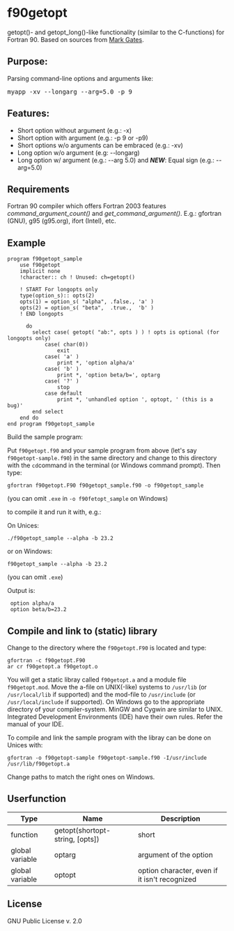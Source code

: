 f90getopt
=========

getopt()- and getopt_long()-like functionality (similar to the C-functions) for Fortran 90. Based on sources from [Mark Gates](http://lagrange.mechse.illinois.edu/mwest/partmc/partmc-2.2.1/src/getopt.F90).

## Purpose:

Parsing command-line options and arguments like:

   <pre>myapp -xv --longarg --arg=5.0 -p 9</pre>

## Features:

  * Short option without argument (e.g.: -x)
  * Short option with argument (e.g.: -p 9 or -p9)
  * Short options w/o arguments can be embraced (e.g.: -xv)
  * Long option w/o argument (e.g: --longarg)
  * Long option w/ argument (e.g.: --arg 5.0) and ***NEW***: Equal sign (e.g.: --arg=5.0)

## Requirements
Fortran 90 compiler which offers Fortran 2003 features *command_argument_count()* and *get_command_argument()*. E.g.: gfortran (GNU), g95 (g95.org), ifort (Intel), etc.

## Example
```
program f90getopt_sample
    use f90getopt
    implicit none
    !character:: ch ! Unused: ch=getopt()

    ! START For longopts only
    type(option_s):: opts(2)
    opts(1) = option_s( "alpha", .false., 'a' )
    opts(2) = option_s( "beta",  .true.,  'b' )
    ! END longopts

      do
        select case( getopt( "ab:", opts ) ) ! opts is optional (for longopts only)
            case( char(0))
                exit
            case( 'a' )
                print *, 'option alpha/a'
            case( 'b' )
                print *, 'option beta/b=', optarg
            case( '?' )
                stop
            case default
                print *, 'unhandled option ', optopt, ' (this is a bug)'
        end select
    end do
end program f90getopt_sample
```

Build the sample program:

Put ```f90getopt.f90``` and your sample program from above (let's say ```f90getopt-sample.f90```) in the same directory and change to this directory with the ```cd```command in the terminal (or Windows command prompt). Then type:

```
gfortran f90getopt.F90 f90getopt_sample.f90 -o f90getopt_sample
```

(you can omit `.exe` in `-o f90fetopt_sample` on Windows)

to compile it and run it with, e.g.:

On Unices:

```
./f90getopt_sample --alpha -b 23.2
```

or on Windows:

```
f90getopt_sample --alpha -b 23.2
```
(you can omit `.exe`)


Output is:

```
 option alpha/a
 option beta/b=23.2
```

## Compile and link to (static) library

Change to the directory where the ```f90getopt.F90``` is located and type:

```
gfortran -c f90getopt.F90
ar cr f90getopt.a f90getopt.o
```

You will get a static libray called ```f90getopt.a``` and a module file ```f90getopt.mod```. Move the a-file on UNIX(-like) systems to ```/usr/lib```  (or ```/usr/local/lib``` if supported) and the mod-file to ```/usr/include``` (or ```/usr/local/include``` if supported). On Windows go to the appropriate directory of your compiler-system. MinGW and Cygwin are similar to UNIX. Integrated Development Environments (IDE) have their own rules. Refer the manual of your IDE.

To compile and link the sample program with the libray can be done on Unices with:

```
gfortran -o f90getopt-sample f90getopt-sample.f90 -I/usr/include /usr/lib/f90getopt.a
```

Change paths to match the right ones on Windows.

## Userfunction
| Type | Name | Description |
|--------|--------|----|
| function        | getopt(shortopt-string, [opts])  | short |
| global variable | optarg                           | argument of the option |
| global variable | optopt                           | option character, even if it isn't recognized

## License

GNU Public License v. 2.0

